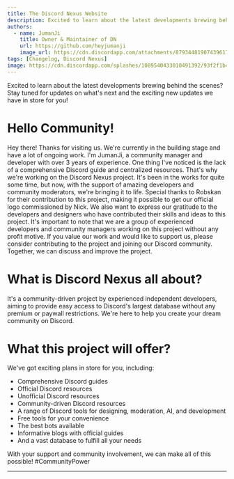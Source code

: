 ```yaml
---
title: The Discord Nexus Website
description: Excited to learn about the latest developments brewing behind the scenes? Stay tuned for updates on what's next and the exciting new features we have in store for you!
authors:
  - name: JumanJi
    title: Owner & Maintainer of DN
    url: https://github.com/heyjumanji
    image_url: https://cdn.discordapp.com/attachments/879344819074396173/1155023401140899891/eau_de_parfum_2.png
tags: [Changelog, Discord Nexus]
image: https://cdn.discordapp.com/splashes/1089540433010491392/93f2f1b4202d9937560eca7092950937.png?size=4096
---
```


Excited to learn about the latest developments brewing behind the scenes? Stay tuned for updates on what's next and the exciting new updates we have in store for you!

<!-- truncate -->

# Hello Community!
Hey there! Thanks for visiting us. We're currently in the building stage and have a lot of ongoing work. I'm JumanJi, a community manager and developer with over 3 years of experience. One thing I've noticed is the lack of a comprehensive Discord guide and centralized resources. That's why we're working on the Discord Nexus project. It's been in the works for quite some time, but now, with the support of amazing developers and community moderators, we're bringing it to life. Special thanks to Robskan for their contribution to this project, making it possible to get our official logo commissioned by Nick. We also want to express our gratitude to the developers and designers who have contributed their skills and ideas to this project. It's important to note that we are a group of experienced developers and community managers working on this project without any profit motive. If you value our work and would like to support us, please consider contributing to the project and joining our Discord community. Together, we can discuss and improve the project.

# What is Discord Nexus all about?

It's a community-driven project by experienced independent developers, aiming to provide easy access to Discord's largest database without any premium or paywall restrictions. We're here to help you create your dream community on Discord.

# What this project will offer?
We've got exciting plans in store for you, including:
- Comprehensive Discord guides
- Official Discord resources
- Unofficial Discord resources
- Community-driven Discord resources
- A range of Discord tools for designing, moderation, AI, and development
- Free tools for your convenience
- The best bots available
- Informative blogs with official guides
- And a vast database to fulfill all your needs

With your support and community involvement, we can make all of this possible! #CommunityPower

___
